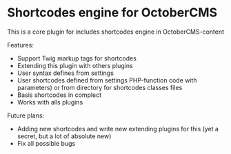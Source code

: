 Shortcodes engine for OctoberCMS
==============================================================

This is a core plugin for includes shortcodes engine in OctoberCMS-content

Features:

- Support Twig markup tags for shortcodes
- Extending this plugin with others plugins
- User syntax defines from settings  
- User shortcodes defined from settings PHP-function code with parameters) or from directory for shortcodes classes files 
- Basis shortcodes in complect
- Works with alls plugins

Future plans:

- Adding new shortcodes and write new extending plugins for this (yet a secret, but a lot of absolute new)
- Fix all possible bugs 

